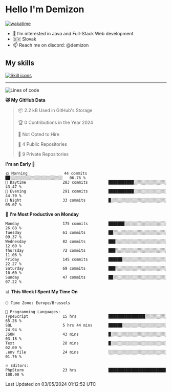 # Hello I'm Demizon
[![wakatime](https://wakatime.com/badge/user/6ad1949f-d6d7-44f9-9eee-c35e54cc499b.svg)](https://wakatime.com/@6ad1949f-d6d7-44f9-9eee-c35e54cc499b)
- 👀 I’m interested in Java and Full-Stack Web development
- 🇸🇰 Slovak
- 📫 Reach me on discord: @demizon

## My skills
[![Skill icons](https://skillicons.dev/icons?i=java,js,ts,html,css,react,nextjs,tailwind,supabase,py,git,docker,linux,mysql,postgres,mongo&theme=dark)](https://github.com/Demizon3433)

---

<!--START_SECTION:waka-->
![Lines of code](https://img.shields.io/badge/From%20Hello%20World%20I%27ve%20Written-187.9%20thousand%20lines%20of%20code-blue)

**🐱 My GitHub Data** 

> 📦 2.2 kB Used in GitHub's Storage 
 > 
> 🏆 0 Contributions in the Year 2024
 > 
> 🚫 Not Opted to Hire
 > 
> 📜 4 Public Repositories 
 > 
> 🔑 9 Private Repositories 
 > 
**I'm an Early 🐤** 

```text
🌞 Morning                44 commits          ██░░░░░░░░░░░░░░░░░░░░░░░   06.76 % 
🌆 Daytime                283 commits         ███████████░░░░░░░░░░░░░░   43.47 % 
🌃 Evening                291 commits         ███████████░░░░░░░░░░░░░░   44.70 % 
🌙 Night                  33 commits          █░░░░░░░░░░░░░░░░░░░░░░░░   05.07 % 
```
📅 **I'm Most Productive on Monday** 

```text
Monday                   175 commits         ███████░░░░░░░░░░░░░░░░░░   26.88 % 
Tuesday                  61 commits          ██░░░░░░░░░░░░░░░░░░░░░░░   09.37 % 
Wednesday                82 commits          ███░░░░░░░░░░░░░░░░░░░░░░   12.60 % 
Thursday                 72 commits          ███░░░░░░░░░░░░░░░░░░░░░░   11.06 % 
Friday                   145 commits         ██████░░░░░░░░░░░░░░░░░░░   22.27 % 
Saturday                 69 commits          ███░░░░░░░░░░░░░░░░░░░░░░   10.60 % 
Sunday                   47 commits          ██░░░░░░░░░░░░░░░░░░░░░░░   07.22 % 
```


📊 **This Week I Spent My Time On** 

```text
🕑︎ Time Zone: Europe/Brussels

💬 Programming Languages: 
TypeScript               15 hrs              ████████████████░░░░░░░░░   65.26 % 
SQL                      5 hrs 44 mins       ██████░░░░░░░░░░░░░░░░░░░   24.94 % 
JSON                     43 mins             █░░░░░░░░░░░░░░░░░░░░░░░░   03.18 % 
Text                     28 mins             █░░░░░░░░░░░░░░░░░░░░░░░░   02.09 % 
.env file                24 mins             ░░░░░░░░░░░░░░░░░░░░░░░░░   01.76 % 

🔥 Editors: 
PhpStorm                 23 hrs              █████████████████████████   100.00 % 
```


 Last Updated on 03/05/2024 01:12:52 UTC
<!--END_SECTION:waka-->

